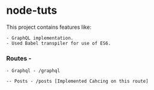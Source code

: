 # node-tuts

This project contains features like:

    - GraphQL implementation.
    - Used Babel transpiler for use of ES6.

### Routes - 

    - Graphql - /graphql

    -- Posts - /posts [Implemented Cahcing on this route]